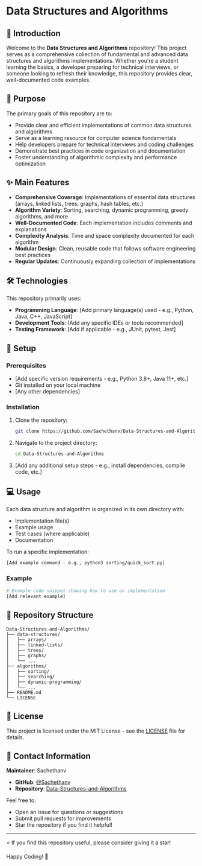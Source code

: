 # Data Structures and Algorithms

## 📖 Introduction

Welcome to the **Data Structures and Algorithms** repository! This project serves as a comprehensive collection of fundamental and advanced data structures and algorithms implementations. Whether you're a student learning the basics, a developer preparing for technical interviews, or someone looking to refresh their knowledge, this repository provides clear, well-documented code examples.

## 🎯 Purpose

The primary goals of this repository are to:

- Provide clear and efficient implementations of common data structures and algorithms
- Serve as a learning resource for computer science fundamentals
- Help developers prepare for technical interviews and coding challenges
- Demonstrate best practices in code organization and documentation
- Foster understanding of algorithmic complexity and performance optimization

## ✨ Main Features

- **Comprehensive Coverage**: Implementations of essential data structures (arrays, linked lists, trees, graphs, hash tables, etc.)
- **Algorithm Variety**: Sorting, searching, dynamic programming, greedy algorithms, and more
- **Well-Documented Code**: Each implementation includes comments and explanations
- **Complexity Analysis**: Time and space complexity documented for each algorithm
- **Modular Design**: Clean, reusable code that follows software engineering best practices
- **Regular Updates**: Continuously expanding collection of implementations

## 🛠️ Technologies

This repository primarily uses:

- **Programming Language**: [Add primary language(s) used - e.g., Python, Java, C++, JavaScript]
- **Development Tools**: [Add any specific IDEs or tools recommended]
- **Testing Framework**: [Add if applicable - e.g., JUnit, pytest, Jest]

## 🚀 Setup

### Prerequisites

- [Add specific version requirements - e.g., Python 3.8+, Java 11+, etc.]
- Git installed on your local machine
- [Any other dependencies]

### Installation

1. Clone the repository:
   ```bash
   git clone https://github.com/Sachethanv/Data-Structures-and-Algorithms.git
   ```

2. Navigate to the project directory:
   ```bash
   cd Data-Structures-and-Algorithms
   ```

3. [Add any additional setup steps - e.g., install dependencies, compile code, etc.]

## 💻 Usage

Each data structure and algorithm is organized in its own directory with:

- Implementation file(s)
- Example usage
- Test cases (where applicable)
- Documentation

To run a specific implementation:

```bash
[Add example command - e.g., python3 sorting/quick_sort.py]
```

### Example

```python
# Example code snippet showing how to use an implementation
[Add relevant example]
```

## 📂 Repository Structure

```
Data-Structures-and-Algorithms/
├── data-structures/
│   ├── arrays/
│   ├── linked-lists/
│   ├── trees/
│   ├── graphs/
│   └── ...
├── algorithms/
│   ├── sorting/
│   ├── searching/
│   ├── dynamic-programming/
│   └── ...
├── README.md
└── LICENSE
```

## 📄 License

This project is licensed under the MIT License - see the [LICENSE](LICENSE) file for details.

## 📧 Contact Information

**Maintainer**: Sachethanv

- **GitHub**: [@Sachethanv](https://github.com/Sachethanv)
- **Repository**: [Data-Structures-and-Algorithms](https://github.com/Sachethanv/Data-Structures-and-Algorithms)

Feel free to:
- Open an issue for questions or suggestions
- Submit pull requests for improvements
- Star the repository if you find it helpful!

---

⭐ If you find this repository useful, please consider giving it a star!

Happy Coding! 🚀
